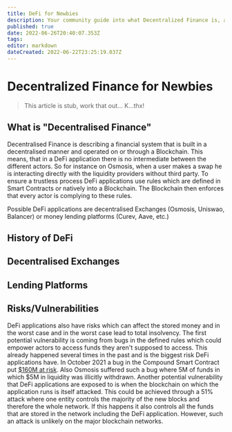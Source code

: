 ```yaml
---
title: DeFi for Newbies
description: Your community guide into what Decentralized Finance is, and how it works!
published: true
date: 2022-06-26T20:40:07.353Z
tags: 
editor: markdown
dateCreated: 2022-06-22T23:25:19.037Z
---
```


# Decentralized Finance for Newbies

> This article is stub, work that out... K...thx!

## What is "Decentralised Finance"
Decentralised Finance is describing a financial system that is built in a decentralised manner and operated on or through a Blockchain. This means, that in a DeFi application there is no intermediate between the different actors. So for instance on Osmosis, when a user makes a swap he is interacting directly with the liquidity providers without third party. To ensure a trustless process DeFi applications use rules which are defined in Smart Contracts or natively into a Blockchain. The Blockchain then enforces that every actor is complying to these rules. 

Possible DeFi applications are decentralised Exchanges (Osmosis, Uniswao, Balancer) or money lending platforms (Curev, Aave, etc.)

## History of DeFi

## Decentralised Exchanges

## Lending Platforms

## Risks/Vulnerabilities
DeFi applications also have risks which can affect the stored money and in the worst case and in the worst case lead to total insolvency. The first potential vulnerability is coming from bugs in the defined rules which could empower actors to access funds they aren't supposed to access. This already happened several times in the past and is the biggest risk DeFi applications have. In October 2021 a bug in the Compound Smart Contract put [$160M at risk](https://decrypt.co/82499/compound-exploit-drains-21m-from-lending-protocol). Also Osmosis suffered such a bug where 5M of funds in which $5M in liquidity was illicitly withdrawn.
Another potential vulnerability that DeFi applications are exposed to is when the blockchain on which the application runs is itself attacked. This could be achieved through a 51% attack where one entity controls the majority of the new blocks and therefore the whole network. If this happens it also controls all the funds that are stored in the network including the DeFi application. However, such an attack is unlikely on the major blockchain networks.